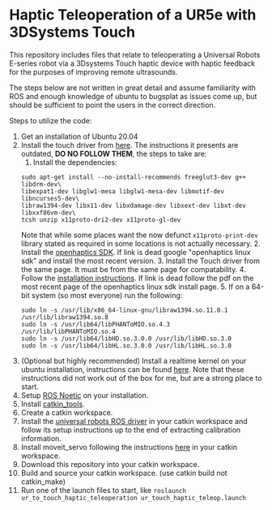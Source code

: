 # Haptic Teleoperation of a UR5e with 3DSystems Touch

This repository includes files that relate to teleoperating a Universal Robots E-series robot via a 3Dsystems Touch haptic device with haptic feedback for the purposes of improving remote ultrasounds.

The steps below are not written in great detail and assume familiarity with ROS and enough knowledge of ubuntu to bugsplat as issues come up, but should be sufficient to point the users in the correct direction.

Steps to utilize the code:
1. Get an installation of Ubuntu 20.04
2. Install the touch driver from [here](https://github.com/bharatm11/Geomagic_Touch_ROS_Drivers/tree/hydro-devel). The instructions it presents are outdated, **DO NO FOLLOW THEM**, the steps to take are:
    1. Install the dependencies:  
    ```
    sudo apt-get install --no-install-recommends freeglut3-dev g++ libdrm-dev\
    libexpat1-dev libglw1-mesa libglw1-mesa-dev libmotif-dev libncurses5-dev\
    libraw1394-dev libx11-dev libxdamage-dev libxext-dev libxt-dev libxxf86vm-dev\
    tcsh unzip x11proto-dri2-dev x11proto-gl-dev
    ```
    Note that while some places want the now defunct ```x11proto-print-dev``` library stated as required in some locations is not actually necessary.
    2. Install the [openhaptics SDK](https://support.3dsystems.com/s/article/OpenHaptics-for-Linux-Developer-Edition-v34?language=en_US). If link is dead google "openhaptics linux sdk" and install the most recent version.
    3. Install the Touch driver from the same page. It must be from the same page for compatability.
    4. Follow the [installation instructions](https://s3.amazonaws.com/dl.3dsystems.com/binaries/Sensable/Linux/Installation+Instructions_2022.pdf). If link is dead follow the pdf on the most recent page of the openhaptics linux sdk install page.
    5. If on a 64-bit system (so most everyone) run the following:
    ```
    sudo ln -s /usr/lib/x86_64-linux-gnu/libraw1394.so.11.0.1 /usr/lib/libraw1394.so.8
    sudo ln -s /usr/lib64/libPHANToMIO.so.4.3 /usr/lib/libPHANToMIO.so.4
    sudo ln -s /usr/lib64/libHD.so.3.0.0 /usr/lib/libHD.so.3.0
    sudo ln -s /usr/lib64/libHL.so.3.0.0 /usr/lib/libHL.so.3.0 
    ```
4. (Optional but highly recommended) Install a realtime kernel on your ubuntu installation, instructions can be found [here](https://github.com/UniversalRobots/Universal_Robots_ROS_Driver/blob/master/ur_robot_driver/doc/real_time.md). Note that these instructions did not work out of the box for me, but are a strong place to start.
5. Setup [ROS Noetic](http://wiki.ros.org/noetic/Installation/Ubuntu) on your installation.
6. Install [catkin_tools](https://catkin-tools.readthedocs.io/en/latest/installing.html).
7. Create a catkin workspace.
8. Install the [universal robots ROS driver](https://github.com/UniversalRobots/Universal_Robots_ROS_Driver) in your catkin workspace and follow its setup instructions up to the end of extracting calibration information.
9. Install moveit_servo following the instructions [here](https://ros-planning.github.io/moveit_tutorials/doc/realtime_servo/realtime_servo_tutorial.html) in your catkin workspace.
10. Download this repository into your catkin workspace.
11. Build and source your catkin workspace. (use catkin build not catkin_make)
12. Run one of the launch files to start, like ```roslaunch ur_to_touch_haptic_teleoperation ur_touch_haptic_teleop.launch```
